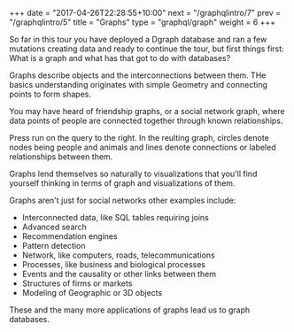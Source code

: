 +++
date = "2017-04-26T22:28:55+10:00"
next = "/graphqlintro/7"
prev = "/graphqlintro/5"
title = "Graphs"
type = "graphql/graph"
weight = 6
+++

So far in this tour you have deployed a Dgraph database and ran a few mutations creating data and ready to continue the tour, but first things first: What is a graph and what has that got to do with databases?

Graphs describe objects and the interconnections between them. THe basics understanding originates with simple Geometry and connecting points to form shapes.

You may have heard of friendship graphs, or a social network graph, where data points of people are connected together through known relationships.

Press run on the query to the right. In the reulting graph, circles denote nodes being people and animals and lines denote connections or labeled relationships between them.

Graphs lend themselves so naturally to visualizations that you'll find yourself thinking in terms of graph and visualizations of them.

Graphs aren't just for social networks other examples include:

- Interconnected data, like SQL tables requiring joins
- Advanced search
- Recommendation engines
- Pattern detection
- Network, like computers, roads, telecommunications
- Processes, like business and biological processes
- Events and the causality or other links between them
- Structures of firms or markets
- Modeling of Geographic or 3D objects

These and the many more applications of graphs lead us to graph databases.
